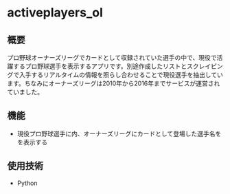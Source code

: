 # activeplayers_ol
## 概要
プロ野球オーナーズリーグでカードとして収録されていた選手の中で、現役で活躍するプロ野球選手を表示するアプリです。別途作成したリストとスクレイピングで入手するリアルタイムの情報を照らし合わせることで現役選手を抽出しています。ちなみにオーナーズリーグは2010年から2016年までサービスが運営されていました。
## 機能
* 現役プロ野球選手に内、オーナーズリーグにカードとして登場した選手名をを表示する
## 使用技術
* Python
